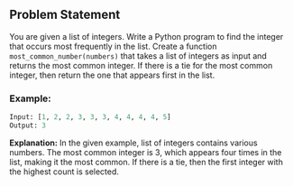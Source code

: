 ## Problem Statement

You are given a list of integers. Write a Python program to find the integer that occurs most frequently in the list. Create a function `most_common_number(numbers)` that takes a list of integers as input and returns the most common integer. If there is a tie for the most common integer, then return the one that appears first in the list.


### Example:

```python
Input: [1, 2, 2, 3, 3, 3, 4, 4, 4, 4, 5]
Output: 3
```

**Explanation:**
In the given example, list of integers contains various numbers. The most common integer is 3, which appears four times in the list, making it the most common. If there is a tie, then the first integer with the highest count is selected.

